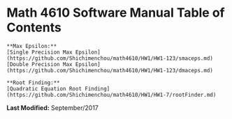 # Math 4610 Software Manual Table of Contents

    **Max Epsilon:**
    [Single Precision Max Epsilon](https://github.com/Shichimenchou/math4610/HW1/HW1-123/smaceps.md)
    [Double Precision Max Epsilon](https://github.com/Shichimenchou/math4610/HW1/HW1-123/dmaceps.md)

    **Root Finding:**
    [Quadratic Equation Root Finding](https://github.com/Shichimenchou/math4610/HW1/HW1-7/rootFinder.md)

**Last Modified:** September/2017
